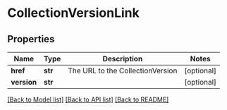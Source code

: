 # CollectionVersionLink

## Properties
Name | Type | Description | Notes
------------ | ------------- | ------------- | -------------
**href** | **str** | The URL to the CollectionVersion | [optional] 
**version** | **str** |  | [optional] 

[[Back to Model list]](../README.md#documentation-for-models) [[Back to API list]](../README.md#documentation-for-api-endpoints) [[Back to README]](../README.md)


